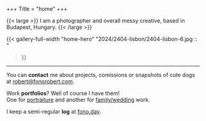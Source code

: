 +++
Title = "home"
+++

{{< large >}}
I am a photographer and overall messy creative, based in Budapest, Hungary.
{{< /large >}}

{{< gallery-full-width "home-hero"
"2024/2404-lisbon/2404-lisbon-6.jpg ::  "
>}}

---

You can **contact** me about projects, comissions or snapshots of cute dogs at [robert@fonorobert.com](mailto:robert@fonorobert.com).

Work **portfolios**? Well of course I have them!  
One for [portraiture](/portrait) and another for [family/wedding](/family) work.

I keep a semi-regular **log** at [fono.day](https://fono.day).